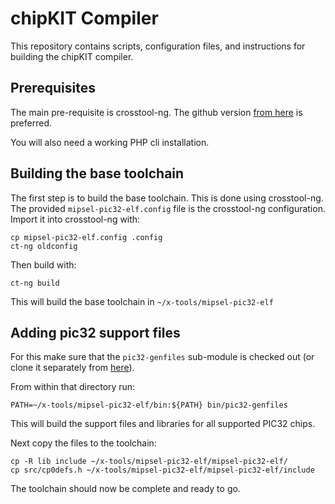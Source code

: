 chipKIT Compiler
================

This repository contains scripts, configuration files, and instructions for
building the chipKIT compiler.

Prerequisites
-------------

The main pre-requisite is crosstool-ng.  The github version 
[from here](https://github.com/crosstool-ng/crosstool-ng) is preferred.

You will also need a working PHP cli installation.

Building the base toolchain
---------------------------

The first step is to build the base toolchain.  This is done using crosstool-ng.
The provided `mipsel-pic32-elf.config` file is the crosstool-ng configuration.
Import it into crosstool-ng with:

```
cp mipsel-pic32-elf.config .config
ct-ng oldconfig
```

Then build with:

```
ct-ng build
```

This will build the base toolchain in `~/x-tools/mipsel-pic32-elf`

Adding pic32 support files
--------------------------

For this make sure that the `pic32-genfiles` sub-module is checked out (or
clone it separately from [here](https://github.com/MajenkoProjects/pic32-genfiles)).

From within that directory run:

```
PATH=~/x-tools/mipsel-pic32-elf/bin:${PATH} bin/pic32-genfiles
```

This will build the support files and libraries for all supported PIC32 chips.

Next copy the files to the toolchain:

```
cp -R lib include ~/x-tools/mipsel-pic32-elf/mipsel-pic32-elf/
cp src/cp0defs.h ~/x-tools/mipsel-pic32-elf/mipsel-pic32-elf/include
```

The toolchain should now be complete and ready to go.
